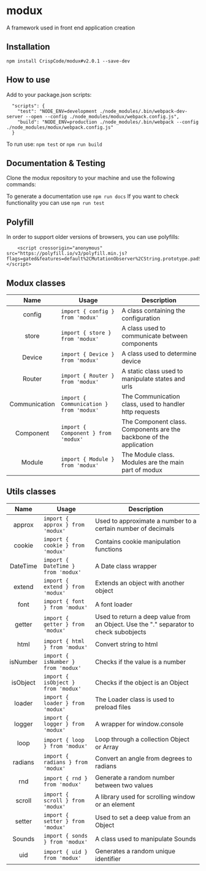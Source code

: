 # modux
A framework used in front end application creation

## Installation

```
npm install CrispCode/modux#v2.0.1 --save-dev
```

## How to use

Add to your package.json scripts:
```
  "scripts": {
    "test": "NODE_ENV=development ./node_modules/.bin/webpack-dev-server --open --config ./node_modules/modux/webpack.config.js",
    "build": "NODE_ENV=production ./node_modules/.bin/webpack --config ./node_modules/modux/webpack.config.js"
  }
```

To run use: `npm test` or `npm run build`

## Documentation & Testing

Clone the modux repository to your machine and use the following commands:

To generate a documentation use `npm run docs`
If you want to check functionality you can use `npm run test` 

## Polyfill

In order to support older versions of browsers, you can use polyfills:

```
    <script crossorigin="anonymous" src="https://polyfill.io/v3/polyfill.min.js?flags=gated&features=default%2CMutationObserver%2CString.prototype.padStart%2Cconsole.info"></script>
```

## Modux classes

  |Name|Usage|Description|
  |:---:|---|---|
  | config | `import { config } from 'modux'` | A class containing the configuration |
  | store | `import { store } from 'modux'` | A class used to communicate between components |
  | Device | `import { Device } from 'modux'` | A class used to determine device |
  | Router | `import { Router } from 'modux'` | A static class used to manipulate states and urls |
  | Communication | `import { Communication } from 'modux'` | The Communication class, used to handler http requests |
  | Component | `import { Component } from 'modux'` | The Component class. Components are the backbone of the application |
  | Module | `import { Module } from 'modux'` | The Module class. Modules are the main part of modux |

## Utils classes

  |Name|Usage|Description|
  |:---:|---|---|
  | approx | `import { approx } from 'modux'` | Used to approximate a number to a certain number of decimals |
  | cookie | `import { cookie } from 'modux'` | Contains cookie manipulation functions |
  | DateTime | `import { DateTime } from 'modux'` | A Date class wrapper |
  | extend | `import { extend } from 'modux'` | Extends an object with another object |
  | font | `import { font } from 'modux'` | A font loader |
  | getter | `import { getter } from 'modux'` | Used to return a deep value from an Object. Use the "." separator to check subobjects |
  | html | `import { html } from 'modux'` | Convert string to html |
  | isNumber | `import { isNumber } from 'modux'` | Checks if the value is a number |
  | isObject | `import { isObject } from 'modux'` | Checks if the object is an Object |
  | loader | `import { loader } from 'modux'` | The Loader class is used to preload files |
  | logger | `import { logger } from 'modux'` | A wrapper for window.console |
  | loop | `import { loop } from 'modux'` | Loop through a collection Object or Array |
  | radians | `import { radians } from 'modux'` | Convert an angle from degrees to radians |
  | rnd | `import { rnd } from 'modux'` | Generate a random number between two values |
  | scroll | `import { scroll } from 'modux'` | A library used for scrolling window or an element |
  | setter | `import { setter } from 'modux'` | Used to set a deep value from an Object |
  | Sounds | `import { sonds } from 'modux'` | A class used to manipulate Sounds |
  | uid | `import { uid } from 'modux'` | Generates a random unique identifier |